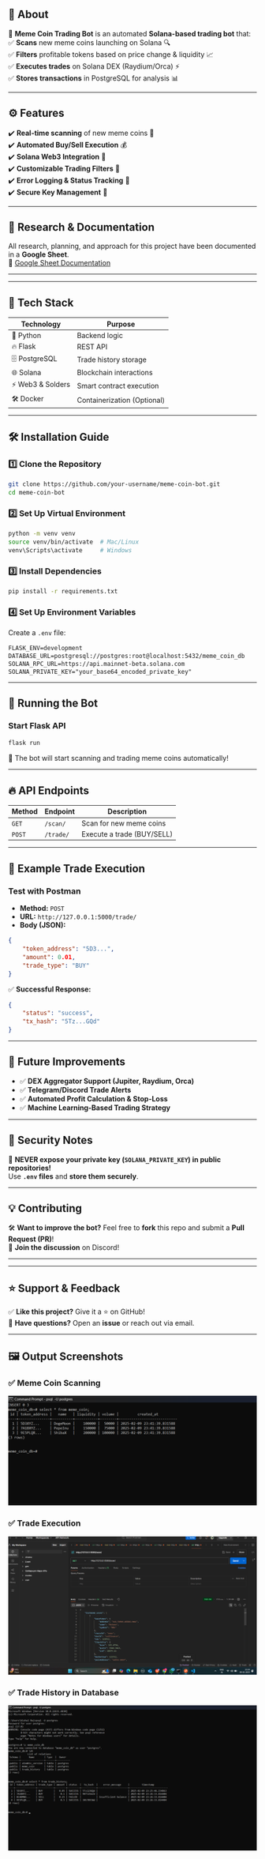 ## 📖 **About**  
🔹 **Meme Coin Trading Bot** is an automated **Solana-based trading bot** that:  
✅ **Scans** new meme coins launching on Solana 🔍  
✅ **Filters** profitable tokens based on price change & liquidity 📈  
✅ **Executes trades** on Solana DEX (Raydium/Orca) ⚡  
✅ **Stores transactions** in PostgreSQL for analysis 📊  

---

## ⚙️ **Features**  
✔️ **Real-time scanning** of new meme coins 🧐  
✔️ **Automated Buy/Sell Execution** 💰  
✔️ **Solana Web3 Integration** 🔗  
✔️ **Customizable Trading Filters** 🎯  
✔️ **Error Logging & Status Tracking** 📜  
✔️ **Secure Key Management** 🔐  

---

## 📑 **Research & Documentation**  
All research, planning, and approach for this project have been documented in a **Google Sheet**.  
📌 [Google Sheet Documentation](https://docs.google.com/document/d/1wzVILqAv9pIIVJdBi-T-8y6bT8tXnDkdmklYMzR4BxY/edit?usp=sharing)


---


---

## 🚀 **Tech Stack**
| **Technology** | **Purpose** |
|--------------|------------|
| 🐍 Python | Backend logic |
| 🔥 Flask | REST API |
| 🗄️ PostgreSQL | Trade history storage |
| 🌐 Solana | Blockchain interactions |
| ⚡ Web3 & Solders | Smart contract execution |
| 🛠️ Docker | Containerization (Optional) |

---

## 🛠️ **Installation Guide**
### **1️⃣ Clone the Repository**
```bash
git clone https://github.com/your-username/meme-coin-bot.git
cd meme-coin-bot
```

### **2️⃣ Set Up Virtual Environment**
```bash
python -m venv venv
source venv/bin/activate  # Mac/Linux
venv\Scripts\activate     # Windows
```

### **3️⃣ Install Dependencies**
```bash
pip install -r requirements.txt
```

### **4️⃣ Set Up Environment Variables**
Create a `.env` file:
```
FLASK_ENV=development
DATABASE_URL=postgresql://postgres:root@localhost:5432/meme_coin_db
SOLANA_RPC_URL=https://api.mainnet-beta.solana.com
SOLANA_PRIVATE_KEY="your_base64_encoded_private_key"
```

---

## 🚀 **Running the Bot**
### **Start Flask API**
```bash
flask run
```
🎯 The bot will start scanning and trading meme coins automatically!

---

## 🔥 **API Endpoints**
| **Method** | **Endpoint** | **Description** |
|------------|-------------|----------------|
| `GET` | `/scan/` | Scan for new meme coins |
| `POST` | `/trade/` | Execute a trade (BUY/SELL) |

---

## 🎯 **Example Trade Execution**
### **Test with Postman**
- **Method:** `POST`  
- **URL:** `http://127.0.0.1:5000/trade/`  
- **Body (JSON):**
```json
{
    "token_address": "5D3...",
    "amount": 0.01,
    "trade_type": "BUY"
}
```
✅ **Successful Response:**
```json
{
    "status": "success",
    "tx_hash": "5Tz...GQd"
}
```

---

## 📌 **Future Improvements**
- ✅ **DEX Aggregator Support (Jupiter, Raydium, Orca)**
- ✅ **Telegram/Discord Trade Alerts**
- ✅ **Automated Profit Calculation & Stop-Loss**
- ✅ **Machine Learning-Based Trading Strategy**

---

## 🔐 **Security Notes**
🚨 **NEVER expose your private key (`SOLANA_PRIVATE_KEY`) in public repositories!**  
Use **`.env` files** and **store them securely**.

---

## 💡 **Contributing**
🛠️ **Want to improve the bot?** Feel free to **fork** this repo and submit a **Pull Request (PR)**!  
💬 **Join the discussion** on Discord!

---

---

## ⭐ **Support & Feedback**
✅ **Like this project?** Give it a ⭐ on GitHub!  
💬 **Have questions?** Open an **issue** or reach out via email.

---


## 🖼️ **Output Screenshots**
### ✅ **Meme Coin Scanning**
![Scanning Output](static/s-3.png)

### ✅ **Trade Execution**
![Trade Execution](static/s-1.png)

### ✅ **Trade History in Database**
![Trade History](static/s-2.png)

